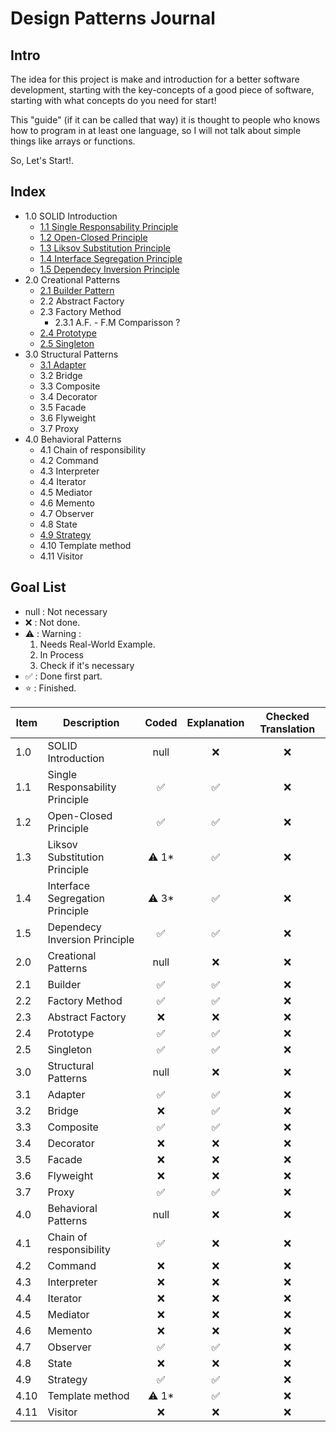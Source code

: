 # Design Patterns Journal

## Intro

The idea for this project is make and introduction for a better software development, starting with the key-concepts of a good piece of software, starting with what concepts do you need for start!

This "guide" (if it can be called that way) it is thought to people who knows how to program in at least one language, so I will not talk about simple things like arrays or functions.

So, Let's Start!.

## Index

- 1.0 SOLID Introduction
  - [1.1 Single Responsability Principle](https://github.com/fernandosoto138/Design-Patterns-Journal/blob/master/1.1%20SOLID%20SRP/Single%20Responsability%20Principle.md)
  - [1.2 Open-Closed Principle](https://github.com/fernandosoto138/Design-Patterns-Journal/blob/master/1.2%20SOLID%20OCP/Open%20Closed%20Principle.md)
  - [1.3 Liksov Substitution Principle](https://github.com/fernandosoto138/Design-Patterns-Journal/blob/master/1.3%20Liksov%20Substitution%20Principle/Liksov%20Substitution%20Principle.md)
  - [1.4 Interface Segregation Principle](https://github.com/fernandosoto138/Design-Patterns-Journal/blob/master/1.4%20Interface%20Segregation%20Principle/Interface%20Segregation%20Principle.md)
  - [1.5 Dependecy Inversion Principle](https://github.com/fernandosoto138/Design-Patterns-Journal/blob/master/1.5%20Dependency%20Inversion%20Principle/Dependecy%20Inversion%20principle.md)
- 2.0 Creational Patterns
  - [2.1 Builder Pattern](https://github.com/fernandosoto138/Design-Patterns-Journal/blob/master/2.1%20Builder/Builder%20Pattern.md)
  - 2.2 Abstract Factory
  - 2.3 Factory Method
    - 2.3.1 A.F. - F.M Comparisson ?
  - [2.4 Prototype](https://github.com/fernandosoto138/Design-Patterns-Journal/blob/master/2.4%20Prototype/Prototype%20Pattern.md)
  - [2.5 Singleton](https://github.com/fernandosoto138/Design-Patterns-Journal/blob/master/2.5%20Singleton/Singleton%20Pattern.md)
- 3.0 Structural Patterns
    - [3.1 Adapter](https://github.com/fernandosoto138/Design-Patterns-Journal/blob/master/3.1%20Adapter/Adapter%20Pattern.md)
    - 3.2 Bridge
    - 3.3 Composite
    - 3.4 Decorator
    - 3.5 Facade
    - 3.6 Flyweight
    - 3.7 Proxy
- 4.0 Behavioral Patterns
    - 4.1 Chain of responsibility
    - 4.2 Command
    - 4.3 Interpreter
    - 4.4 Iterator
    - 4.5 Mediator
    - 4.6 Memento
    - 4.7 Observer
    - 4.8 State
    - [4.9 Strategy](https://github.com/fernandosoto138/Design-Patterns-Journal/blob/master/4.9%20Strategy/Strategy%20Pattern.md)
    - 4.10 Template method
    - 4.11 Visitor

## Goal List

- null : Not necessary
- ❌ : Not done.
- ⚠️ : Warning :
  1. Needs Real-World Example.
  1. In Process
  1. Check if it's necessary
- ✅ : Done first part.
- ⭐️ : Finished.

| Item  | Description                     | Coded | Explanation | Checked Translation |
| ----- | ------------------------------- | :---: | :---------: | :-----------------: |
| 1.0   | SOLID Introduction              | null  | ❌           | ❌                   |
| 1.1   | Single Responsability Principle | ✅     | ✅           | ❌                   |
| 1.2   | Open-Closed Principle           | ✅     | ✅           | ❌                   |
| 1.3   | Liksov Substitution Principle   | ⚠️ 1* | ✅           | ❌                   |
| 1.4   | Interface Segregation Principle | ⚠️ 3* | ✅           | ❌                   |
| 1.5   | Dependecy Inversion Principle   | ✅     | ✅           | ❌                   |
| 2.0   | Creational Patterns             | null  | ❌           | ❌                   |
| 2.1   | Builder                         | ✅     | ✅           | ❌                   |
| 2.2   | Factory Method                  | ✅    | ✅            | ❌                   |
| 2.3   | Abstract Factory                | ❌     |  ❌          | ❌                   |
| 2.4   | Prototype                       | ✅     | ✅           | ❌                   |
| 2.5   | Singleton                       | ✅     | ✅           | ❌                   |
| 3.0   | Structural Patterns             | null  | ❌           | ❌                   |
| 3.1   | Adapter                         | ✅     | ✅           | ❌                   |
| 3.2   | Bridge                          | ❌     | ✅          | ❌                   |
| 3.3   | Composite                       | ✅     | ✅           | ❌                   |
| 3.4   | Decorator                       | ❌     | ❌           | ❌                   |
| 3.5   | Facade                          | ❌     | ❌           | ❌                   |
| 3.6   | Flyweight                       | ❌     | ❌           | ❌                   |
| 3.7   | Proxy                           | ✅     | ✅           | ❌                   |
| 4.0   | Behavioral Patterns             | null  | ❌           | ❌                   |
| 4.1   | Chain of responsibility         | ✅     | ❌           | ❌                   |
| 4.2   | Command                         | ❌     | ❌           | ❌                   |
| 4.3   | Interpreter                     | ❌     | ❌           | ❌                   |
| 4.4   | Iterator                        | ❌     | ❌           | ❌                   |
| 4.5   | Mediator                        | ❌     | ❌           | ❌                   |
| 4.6   | Memento                         | ❌     | ❌           | ❌                   |
| 4.7   | Observer                        | ✅     | ✅           | ❌                   |
| 4.8   | State                           | ❌     | ❌           | ❌                   |
| 4.9   | Strategy                        | ✅     | ✅           | ❌                   |
| 4.10  | Template method                 | ⚠️ 1*  | ✅          | ❌                   |
| 4.11  | Visitor                         | ❌     | ❌           | ❌                   |